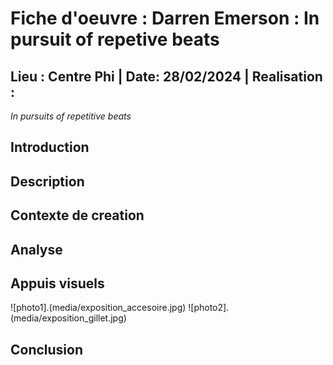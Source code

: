 # Fiche d'oeuvre : Darren Emerson : In pursuit of repetive beats
## Lieu : Centre Phi | Date: 28/02/2024 | Realisation : 

*In pursuits of repetitive beats*

## Introduction

## Description

## Contexte de creation

## Analyse

## Appuis visuels

![photo1].(media/exposition_accesoire.jpg)
![photo2].(media/exposition_gillet.jpg)

## Conclusion

